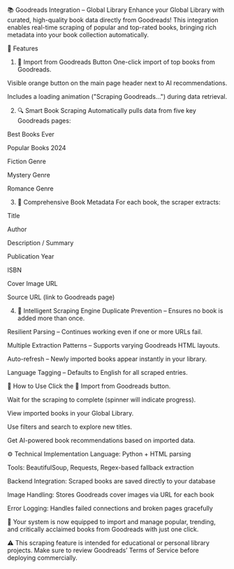 📚 Goodreads Integration – Global Library
Enhance your Global Library with curated, high-quality book data directly from Goodreads! This integration enables real-time scraping of popular and top-rated books, bringing rich metadata into your book collection automatically.

🎯 Features
1. 📖 Import from Goodreads Button
One-click import of top books from Goodreads.

Visible orange button on the main page header next to AI recommendations.

Includes a loading animation ("Scraping Goodreads...") during data retrieval.

2. 🔍 Smart Book Scraping
Automatically pulls data from five key Goodreads pages:

Best Books Ever

Popular Books 2024

Fiction Genre

Mystery Genre

Romance Genre

3. 📘 Comprehensive Book Metadata
For each book, the scraper extracts:

Title

Author

Description / Summary

Publication Year

ISBN

Cover Image URL

Source URL (link to Goodreads page)

4. 🚀 Intelligent Scraping Engine
Duplicate Prevention – Ensures no book is added more than once.

Resilient Parsing – Continues working even if one or more URLs fail.

Multiple Extraction Patterns – Supports varying Goodreads HTML layouts.

Auto-refresh – Newly imported books appear instantly in your library.

Language Tagging – Defaults to English for all scraped entries.

🧪 How to Use
Click the 📖 Import from Goodreads button.

Wait for the scraping to complete (spinner will indicate progress).

View imported books in your Global Library.

Use filters and search to explore new titles.

Get AI-powered book recommendations based on imported data.

⚙️ Technical Implementation
Language: Python + HTML parsing

Tools: BeautifulSoup, Requests, Regex-based fallback extraction

Backend Integration: Scraped books are saved directly to your database

Image Handling: Stores Goodreads cover images via URL for each book

Error Logging: Handles failed connections and broken pages gracefully

🎉 Your system is now equipped to import and manage popular, trending, and critically acclaimed books from Goodreads with just one click.

⚠️ This scraping feature is intended for educational or personal library projects. Make sure to review Goodreads’ Terms of Service before deploying commercially.
